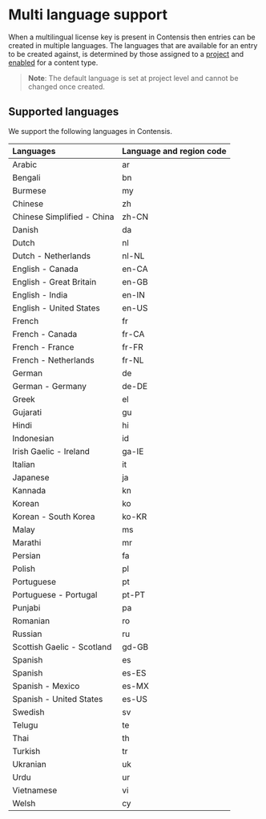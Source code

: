 # Multi language support
When a multilingual license key is present in Contensis then entries can be created in multiple languages. The languages that are available for an entry to be created against, is determined by those assigned to a [project](/projects/update-a-project.md) and [enabled](/content-types/enable-disable-languages.md) for a content type.

> **Note**: The default language is set at project level and cannot be changed once created.

## Supported languages
We support the following languages in Contensis.

| Languages |  Language and region code  |
|:--|:--|
| Arabic | ar |
| Bengali | bn |
| Burmese | my |
| Chinese | zh |
| Chinese Simplified - China | zh-CN |
| Danish | da |
| Dutch | nl |
| Dutch - Netherlands | nl-NL |
| English - Canada | en-CA |
| English - Great Britain | en-GB |
| English - India | en-IN |
| English - United States | en-US |
| French | fr |
| French - Canada | fr-CA |
| French - France | fr-FR |
| French - Netherlands | fr-NL |
| German | de |
| German - Germany | de-DE |
| Greek | el |
| Gujarati | gu |
| Hindi | hi |
| Indonesian | id |
| Irish Gaelic - Ireland | ga-IE |
| Italian | it |
| Japanese | ja |
| Kannada | kn |
| Korean |  ko |
| Korean - South Korea | ko-KR |
| Malay | ms |
| Marathi | mr |
| Persian | fa |
| Polish | pl |
| Portuguese | pt |
| Portuguese - Portugal | pt-PT |
| Punjabi | pa |
| Romanian | ro |
| Russian | ru |
| Scottish Gaelic - Scotland | gd-GB |
| Spanish | es |
| Spanish | es-ES |
| Spanish - Mexico | es-MX |
| Spanish - United States | es-US |
| Swedish | sv |
| Telugu | te |
| Thai | th |
| Turkish | tr |
| Ukranian | uk |
| Urdu | ur |
| Vietnamese | vi |
| Welsh | cy |
